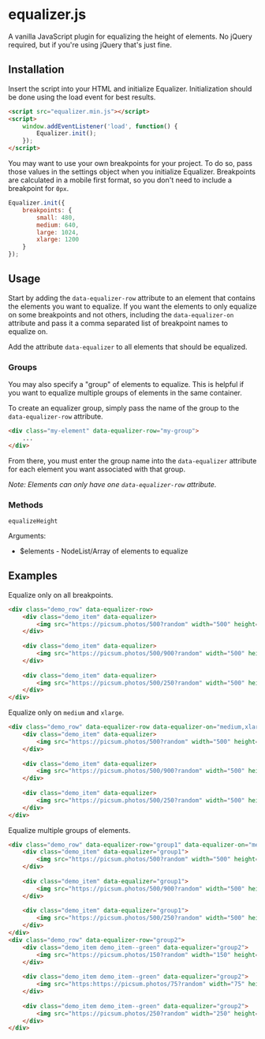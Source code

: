 # equalizer.js
A vanilla JavaScript plugin for equalizing the height of elements. No jQuery required, but if you're using jQuery that's just fine. 

## Installation
Insert the script into your HTML and initialize Equalizer. Initialization should be done using the load event for best results. 


```html
<script src="equalizer.min.js"></script>
<script>
	window.addEventListener('load', function() {
	    Equalizer.init();
	});
</script>
```

You may want to use your own breakpoints for your project. To do so, pass those values in the settings object when you initialize Equalizer. Breakpoints are calculated in a mobile first format, so you don't need to include a breakpoint for `0px`.

```javascript
Equalizer.init({
	breakpoints: {
		small: 480,
		medium: 640,
		large: 1024,
		xlarge: 1200
	}	
});

```



## Usage

Start by adding the `data-equalizer-row` attribute to an element that contains the elements you want to equalize. If you want the elements to only equalize on some breakpoints and not others, including the `data-equalizer-on` attribute and pass it a comma separated list of breakpoint names to equalize on.



Add the attribute `data-equalizer` to all elements that should be equalized.

### Groups

You may also specify a "group" of elements to equalize. This is helpful if you want to equalize multiple groups of elements in the same container.

To create an equalizer group, simply pass the name of the group to the `data-equalizer-row` attribute.

```html
<div class="my-element" data-equalizer-row="my-group">
	...
</div>
```

From there, you must enter the group name into the `data-equalizer` attribute for each element you want associated with that group.

*Note: Elements can only have one `data-equalizer-row` attribute.*


### Methods

`equalizeHeight`

Arguments:

- $elements - NodeList/Array of elements to equalize

## Examples

Equalize only on all breakpoints.

```html
<div class="demo_row" data-equalizer-row>
	<div class="demo_item" data-equalizer>
		<img src="https://picsum.photos/500?random" width="500" height="500" alt="demo image">
	</div>
	
	<div class="demo_item" data-equalizer>
		<img src="https://picsum.photos/500/900?random" width="500" height="900" alt="demo image">					
	</div>
	
	<div class="demo_item" data-equalizer>
		<img src="https://picsum.photos/500/250?random" width="500" height="250" alt="demo image">					
	</div>
</div>
```


Equalize only on `medium` and `xlarge`.

```html
<div class="demo_row" data-equalizer-row data-equalizer-on="medium,xlarge">
	<div class="demo_item" data-equalizer>
		<img src="https://picsum.photos/500?random" width="500" height="500" alt="demo image">
	</div>
	
	<div class="demo_item" data-equalizer>
		<img src="https://picsum.photos/500/900?random" width="500" height="900" alt="demo image">					
	</div>
	
	<div class="demo_item" data-equalizer>
		<img src="https://picsum.photos/500/250?random" width="500" height="250" alt="demo image">					
	</div>
</div>
```

Equalize multiple groups of elements.

```html
<div class="demo_row" data-equalizer-row="group1" data-equalizer-on="medium,xlarge">
	<div class="demo_item" data-equalizer="group1">
		<img src="https://picsum.photos/500?random" width="500" height="500" alt="demo image">
	</div>
	
	<div class="demo_item" data-equalizer="group1">
		<img src="https://picsum.photos/500/900?random" width="500" height="900" alt="demo image">					
	</div>
	
	<div class="demo_item" data-equalizer="group1">
		<img src="https://picsum.photos/500/250?random" width="500" height="250" alt="demo image">					
	</div>
</div>
<div class="demo_row" data-equalizer-row="group2">
	<div class="demo_item demo_item--green" data-equalizer="group2">
		<img src="https://picsum.photos/150?random" width="150" height="150" alt="demo image">
	</div>
	
	<div class="demo_item demo_item--green" data-equalizer="group2">
		<img src="https:https://picsum.photos/75?random" width="75" height="75" alt="demo image">					
	</div>
	
	<div class="demo_item demo_item--green" data-equalizer="group2">
		<img src="https://picsum.photos/250?random" width="250" height="250" alt="demo image">					
	</div>
</div>	
```

